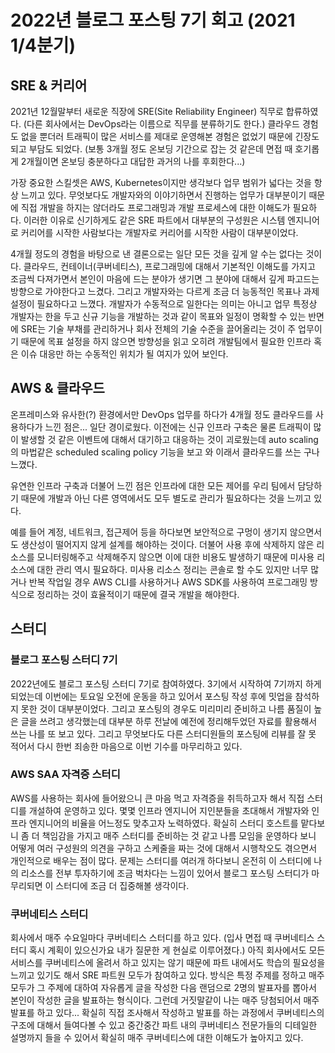 # 2022년 블로그 포스팅 7기 회고 (2021 1/4분기)

## SRE & 커리어
2021년 12월말부터 새로운 직장에 SRE(Site Reliability Engineer) 직무로 합류하였다. (다른 회사에서는 DevOps라는 이름으로 직무를 분류하기도 한다.) 클라우드 경험도 없을 뿐더러 트래픽이 많은 서비스를 제대로 운영해본 경험은 없었기 때문에 긴장도 되고 부담도 되었다. (보통 3개월 정도 온보딩 기간으로 잡는 것 같은데 면접 때 호기롭게 2개월이면 온보딩 충분하다고 대답한 과거의 나를 후회한다...)

가장 중요한 스킬셋은 AWS, Kubernetes이지만 생각보다 업무 범위가 넓다는 것을 항상 느끼고 있다. 무엇보다도 개발자와의 이야기하면서 진행하는 업무가 대부분이기 때문에 직접 개발을 하지는 않더라도 프로그래밍과 개발 프로세스에 대한 이해도가 필요하다. 이러한 이유로 신기하게도 같은 SRE 파트에서 대부분의 구성원은 시스템 엔지니어로 커리어를 시작한 사람보다는 개발자로 커리어를 시작한 사람이 대부분이었다.

4개월 정도의 경험을 바탕으로 낸 결론으로는 일단 모든 것을 깊게 알 수는 없다는 것이다. 클라우드, 컨테이너(쿠버네티스), 프로그래밍에 대해서 기본적인 이해도를 가지고 조금씩 다져가면서 본인이 마음에 드는 분야가 생기면 그 분야에 대해서 깊게 파고드는 방향으로 가야한다고 느겼다. 그리고 개발자와는 다르게 조금 더 능동적인 목표나 과제 설정이 필요하다고 느꼈다. 개발자가 수동적으로 일한다는 의미는 아니고 업무 특정상 개발자는 한을 두고 신규 기능을 개발하는 것과 같이 목표와 일정이 명확할 수 있는 반면에 SRE는 기술 부채를 관리하거나 회사 전체의 기술 수준을 끌어올리는 것이 주 업무이기 때문에 목표 설정을 하지 않으면 방향성을 읽고 오히려 개발팀에서 필요한 인프라 혹은 이슈 대응만 하는 수동적인 위치가 될 여지가 있어 보인다.

## AWS & 클라우드
온프레미스와 유사한(?) 환경에서만 DevOps 업무를 하다가 4개월 정도 클라우드를 사용하다가 느낀 점은... 일단 경이로웠다. 이전에는 신규 인프라 구축은 물론 트래픽이 많이 발생할 것 같은 이벤트에 대해서 대기하고 대응하는 것이 괴로웠는데 auto scaling의 마법같은 scheduled scaling policy 기능을 보고 와 이래서 클라우드를 쓰는 구나 느꼈다. 

유연한 인프라 구축과 더불어 느낀 점은 인프라에 대한 모든 제어를 우리 팀에서 담당하기 때문에 개발과 아닌 다른 영역에서도 모두 별도로 관리가 필요하다는 것을 느끼고 있다.

예를 들어 계정, 네트워크, 접근제어 등을 하다보면 보안적으로 구멍이 생기지 않으면서도 생산성이 떨어지지 않게 설계를 해야하는 것이다. 더불어 사용 후에 삭제하지 않은 리소스를 모니터링해주고 삭제해주지 않으면 이에 대한 비용도 발생하기 때문에 미사용 리소스에 대한 관리 역시 필요하다. 미사용 리소스 정리는 콘솔로 할 수도 있지만 너무 많거나 반복 작업일 경우 AWS CLI를 사용하거나 AWS SDK를 사용하여 프로그래밍 방식으로 정리하는 것이 효율적이기 때문에 결국 개발을 해야한다.

## 스터디
### 블로그 포스팅 스터디 7기
2022년에도 블로그 포스팅 스터디 7기로 참여하였다. 3기에서 시작하여 7기까지 하게 되었는데 이번에는 토요일 오전에 운동을 하고 있어서 포스팅 작성 후에 밋업을 참석하지 못한 것이 대부분이었다. 그리고 포스팅의 경우도 미리미리 준비하고 나름 품질이 높은 글을 쓰려고 생각했는데 대부분 하루 전날에 예전에 정리해두었던 자료를 활용해서 쓰는 나를 또 보고 있다. 그리고 무엇보다도 다른 스터디원들의 포스팅에 리뷰를 잘 못 적어서 다시 한번 죄송한 마음으로 이번 기수를 마무리하고 있다.

### AWS SAA 자격증 스터디
AWS를 사용하는 회사에 들어왔으니 큰 마음 먹고 자격증을 취득하고자 해서 직접 스터디를 개설하여 운영하고 있다. 몇몇 인프라 엔지니어 지인분들을 초대해서 개발자와 인프라 엔지니어의 비율을 어느정도 맞추고자 노력하였다. 확실히 스터디 호스트를 맡다보니 좀 더 책임감을 가지고 매주 스터디를 준비하는 것 같고 나름 모임을 운영하다 보니 어떻게 여러 구성원의 의견을 구하고 스케줄을 짜는 것에 대해서 시행착오도 겪으면서 개인적으로 배우는 점이 많다. 문제는 스터디를 여러개 하다보니 온전히 이 스터디에 나의 리소스를 전부 투자하기에 조금 벅차다는 느낌이 있어서 블로그 포스팅 스터디가 마무리되면 이 스터디에 조금 더 집중해볼 생각이다.

### 쿠버네티스 스터디
회사에서 매주 수요일마다 쿠버네티스 스터디를 하고 있다. (입사 면접 때 쿠버네티스 스터디 혹시 계획이 있으신가요 내가 질문한 게 현실로 이루어졌다.) 아직 회사에서도 모든 서비스를 쿠버네티스에 올려서 하고 있지는 않기 때문에 파트 내에서도 학습의 필요성을 느끼고 있기도 해서 SRE 파트원 모두가 참여하고 있다. 방식은 특정 주제를 정하고 매주 모두가 그 주제에 대하여 자유롭게 글을 작성한 다음 랜덤으로 2명의 발표자를 뽑아서 본인이 작성한 글을 발표하는 형식이다. 그런데 거짓말같이 나는 매주 당첨되어서 매주 발표를 하고 있다... 확실히 직접 조사해서 작성하고 발표를 하는 과정에서 쿠버네티스의 구조에 대해서 들여다볼 수 있고 중간중간 파트 내의 쿠버네티스 전문가들의 디테일한 설명까지 들을 수 있어서 확실히 매주 쿠버네티스에 대한 이해도가 높아지고 있다.